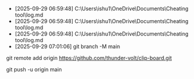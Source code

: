- [2025-09-29 06:59:48] C:\Users\ishu1\OneDrive\Documents\Cheating tool\log.md
- [2025-09-29 06:59:48] C:\Users\ishu1\OneDrive\Documents\Cheating tool\log.md
- [2025-09-29 06:59:48] C:\Users\ishu1\OneDrive\Documents\Cheating tool\log.md
- [2025-09-29 07:01:06] git branch -M main
git remote add origin https://github.com/thunder-volt/clip-board.git
git push -u origin main
